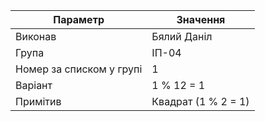 | Параметр                    | Значення               |
|-----------------------------|------------------------|
| Виконав                     | Бялий Даніл            |
| Група                       | ІП-04                  |
| Номер за списком у групі    | 1                      |
| Варіант                     | 1 % 12 = 1             |
| Примітив                    | Квадрат (1 % 2 = 1)    |
